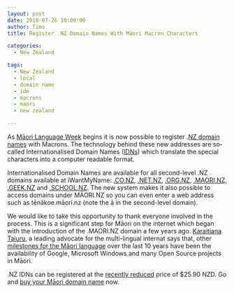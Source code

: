 ```yaml
---
layout: post
date: 2010-07-26 10:00:00
author: Timo
title: Register .NZ Domain Names With Māori Macron Characters

categories:
  - New Zealand

tags:
  - New Zealand
  - local
  - domain name
  - idn
  - macrons
  - maori
  - new zealand

---
```


As [Māori Language Week](http://www.korero.maori.nz/news/mlw) begins it is now possible to register .[NZ domain names](https://iwantmyname.co.nz/domains) with Macrons. The technology behind these new addresses are so-called Internationalised Domain Names ([IDNs](http://en.wikipedia.org/wiki/Internationalized_domain_name "Internationalized domain name")) which translate the special characters into a computer readable format.

Internationalised Domain Names are available for all second-level .NZ domains available at iWantMyName: [.CO.NZ](https://iwantmyname.co.nz/domains/co.nz-domain-name-registration-for-new-zealand), [.NET.NZ](https://iwantmyname.co.nz/domains/net.nz-domain-name-registration-for-new-zealand), [.ORG.NZ](https://iwantmyname.co.nz/domains/org.nz-domain-name-registration-for-new-zealand), [.MAORI.NZ](https://iwantmyname.co.nz/domains/maori.nz-domain-name-registration-for-new-zealand), [.GEEK.NZ](https://iwantmyname.co.nz/domains/geek.nz-domain-name-registration-for-new-zealand) and [.SCHOOL.NZ](https://iwantmyname.co.nz/domains/school.nz-domain-name-registration-for-new-zealand). The new system makes it also possible to access domains under MĀORI.NZ so you can even enter a web address such as tēnākoe.māori.nz (note the ā in the second-level domain).

We would like to take this opportunity to thank everyone involved in the process. This is a significant step for Māori on the internet which began with the introduction of the .MAORI.NZ domain a few years ago. [Karaitiana Taiuru](http://www.taiuru.maori.nz), a leading advocate for the multi-lingual internat says that, other [milestones for the Māori language](http://archived.link/http://blog.taiuru.maori.nz/2010/07/decade-of-advocating-for-maori.html) over the last 10 years have been the availability of Google, Microsoft Windows and many Open Source projects in Māori.

.NZ IDNs can be registered at the [recently reduced](http://blog.iwantmyname.com/2010/07/mid-winter-specials-already-winner.html) price of $25.90 NZD. Go and [buy your Māori domain name](https://iwantmyname.co.nz) now.
